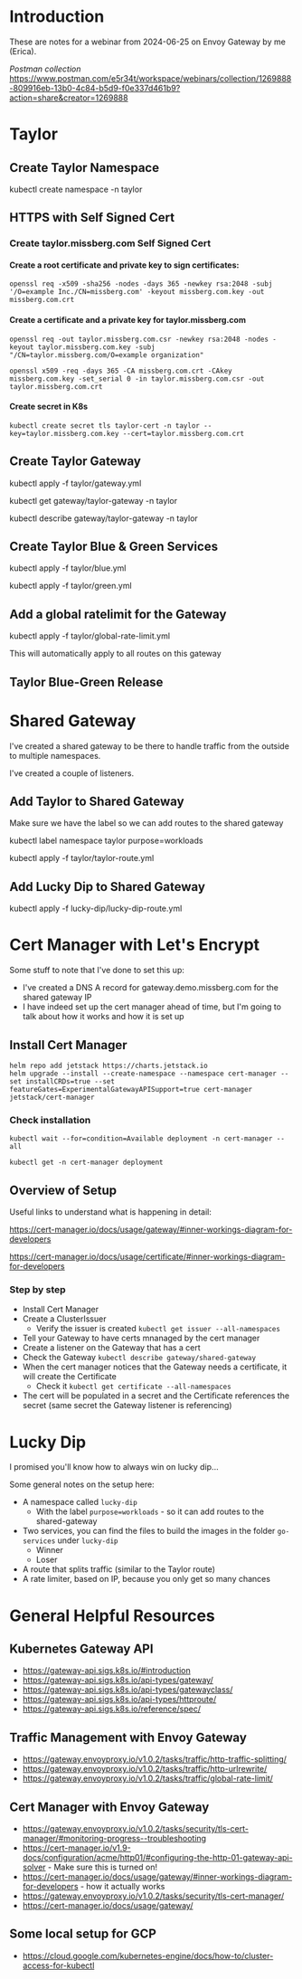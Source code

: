 # Introduction
These are notes for a webinar from 2024-06-25 on Envoy Gateway by me (Erica).

_Postman collection_
https://www.postman.com/e5r34t/workspace/webinars/collection/1269888-809916eb-13b0-4c84-b5d9-f0e337d461b9?action=share&creator=1269888 


# Taylor

## Create Taylor Namespace
kubectl create namespace -n taylor

## HTTPS with Self Signed Cert

### Create taylor.missberg.com Self Signed Cert

#### Create a root certificate and private key to sign certificates:
```
openssl req -x509 -sha256 -nodes -days 365 -newkey rsa:2048 -subj '/O=example Inc./CN=missberg.com' -keyout missberg.com.key -out missberg.com.crt

```

#### Create a certificate and a private key for taylor.missberg.com
```
openssl req -out taylor.missberg.com.csr -newkey rsa:2048 -nodes -keyout taylor.missberg.com.key -subj "/CN=taylor.missberg.com/O=example organization"

openssl x509 -req -days 365 -CA missberg.com.crt -CAkey missberg.com.key -set_serial 0 -in taylor.missberg.com.csr -out taylor.missberg.com.crt

```

#### Create secret in K8s
```
kubectl create secret tls taylor-cert -n taylor --key=taylor.missberg.com.key --cert=taylor.missberg.com.crt

```

## Create Taylor Gateway
kubectl apply -f taylor/gateway.yml

kubectl get gateway/taylor-gateway -n taylor

kubectl describe gateway/taylor-gateway -n taylor

## Create Taylor Blue & Green Services
kubectl apply -f taylor/blue.yml

kubectl apply -f taylor/green.yml

## Add a global ratelimit for the Gateway
kubectl apply -f taylor/global-rate-limit.yml

This will automatically apply to all routes on this gateway

## Taylor Blue-Green Release

# Shared Gateway
I've created a shared gateway to be there to handle traffic from the outside to multiple namespaces.

I've created a couple of listeners.

## Add Taylor to Shared Gateway
Make sure we have the label so we can add routes to the shared gateway

kubectl label namespace taylor purpose=workloads

kubectl apply -f taylor/taylor-route.yml 

## Add Lucky Dip to Shared Gateway
kubectl apply -f lucky-dip/lucky-dip-route.yml

# Cert Manager with Let's Encrypt

Some stuff to note that I've done to set this up:
- I've created a DNS A record for gateway.demo.missberg.com for the shared gateway IP
- I have indeed set up the cert manager ahead of time, but I'm going to talk about how it works and how it is set up

## Install Cert Manager

```
helm repo add jetstack https://charts.jetstack.io
helm upgrade --install --create-namespace --namespace cert-manager --set installCRDs=true --set featureGates=ExperimentalGatewayAPISupport=true cert-manager jetstack/cert-manager
```
### Check installation

```
kubectl wait --for=condition=Available deployment -n cert-manager --all
```

```
kubectl get -n cert-manager deployment
```

## Overview of Setup

Useful links to understand what is happening in detail:

https://cert-manager.io/docs/usage/gateway/#inner-workings-diagram-for-developers 

https://cert-manager.io/docs/usage/certificate/#inner-workings-diagram-for-developers

### Step by step
- Install Cert Manager
- Create a ClusterIssuer
    - Verify the issuer is created `kubectl get issuer --all-namespaces`
- Tell your Gateway to have certs mnanaged by the cert manager
- Create a listener on the Gateway that has a cert
- Check the Gateway `kubectl describe gateway/shared-gateway`
- When the cert manager notices that the Gateway needs a certificate, it will create the Certificate
    - Check it `kubectl get certificate --all-namespaces`
- The cert will be populated in a secret and the Certificate references the secret (same secret the Gateway listener is referencing)

# Lucky Dip
I promised you'll know how to always win on lucky dip...

Some general notes on the setup here:
- A namespace called `lucky-dip`
    - With the label `purpose=workloads` - so it can add routes to the shared-gateway
- Two services, you can find the files to build the images in the folder `go-services` under `lucky-dip`
    - Winner
    - Loser
- A route that splits traffic (similar to the Taylor route)
- A rate limiter, based on IP, because you only get so many chances



# General Helpful Resources

## Kubernetes Gateway API
- https://gateway-api.sigs.k8s.io/#introduction
- https://gateway-api.sigs.k8s.io/api-types/gateway/
- https://gateway-api.sigs.k8s.io/api-types/gatewayclass/
- https://gateway-api.sigs.k8s.io/api-types/httproute/
- https://gateway-api.sigs.k8s.io/reference/spec/ 

## Traffic Management with Envoy Gateway
- https://gateway.envoyproxy.io/v1.0.2/tasks/traffic/http-traffic-splitting/
- https://gateway.envoyproxy.io/v1.0.2/tasks/traffic/http-urlrewrite/
- https://gateway.envoyproxy.io/v1.0.2/tasks/traffic/global-rate-limit/ 

## Cert Manager with Envoy Gateway
- https://gateway.envoyproxy.io/v1.0.2/tasks/security/tls-cert-manager/#monitoring-progress--troubleshooting
- https://cert-manager.io/v1.9-docs/configuration/acme/http01/#configuring-the-http-01-gateway-api-solver - Make sure this is turned on!
- https://cert-manager.io/docs/usage/gateway/#inner-workings-diagram-for-developers - how it actually works
- https://gateway.envoyproxy.io/v1.0.2/tasks/security/tls-cert-manager/
- https://cert-manager.io/docs/usage/gateway/

## Some local setup for GCP
- https://cloud.google.com/kubernetes-engine/docs/how-to/cluster-access-for-kubectl

